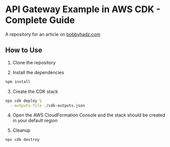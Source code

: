 # API Gateway Example in AWS CDK - Complete Guide

A repository for an article on
[bobbyhadz.com](https://bobbyhadz.com/blog/aws-cdk-api-gateway-example)

## How to Use

1. Clone the repository

2. Install the dependencies

```bash
npm install
```

3. Create the CDK stack

```bash
npx cdk deploy \
  --outputs-file ./cdk-outputs.json
```

4. Open the AWS CloudFormation Console and the stack should be created in your
   default region

5. Cleanup

```bash
npx cdk destroy
```
